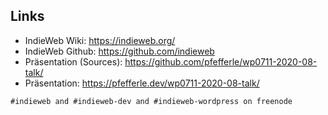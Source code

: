 ## Links

* IndieWeb Wiki: https://indieweb.org/
* IndieWeb Github: https://github.com/indieweb
* Präsentation (Sources): https://github.com/pfefferle/wp0711-2020-08-talk/
* Präsentation: https://pfefferle.dev/wp0711-2020-08-talk/

```
#indieweb and #indieweb-dev and #indieweb-wordpress on freenode
```
